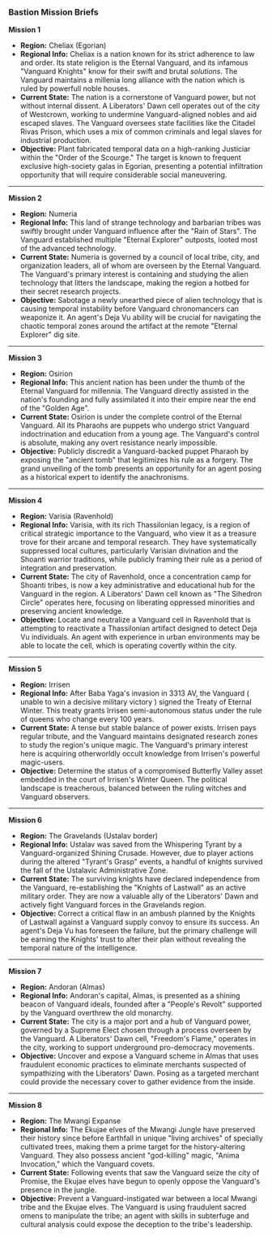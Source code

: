 ### Bastion Mission Briefs

**Mission 1**
* **Region:** Cheliax (Egorian)
* **Regional Info:** Cheliax is a nation known for its strict adherence to law and order. Its state religion is the Eternal Vanguard, and its infamous "Vanguard Knights" know for their swift and brutal *solutions*. The Vanguard maintains a millenia long alliance with the nation which is ruled by powerfull noble houses.
* **Current State:** The nation is a cornerstone of Vanguard power, but not without internal dissent. A Liberators' Dawn cell operates out of the city of Westcrown, working to undermine Vanguard-aligned nobles and aid escaped slaves. The Vanguard oversees state facilities like the Citadel Rivas Prison, which uses a mix of common criminals and legal slaves for industrial production.
* **Objective:** Plant fabricated temporal data on a high-ranking Justiciar within the "Order of the Scourge." The target is known to frequent exclusive high-society galas in Egorian, presenting a potential infiltration opportunity that will require considerable social maneuvering.

---

**Mission 2**
* **Region:** Numeria
* **Regional Info:** This land of strange technology and barbarian tribes was swiftly brought under Vanguard influence after the "Rain of Stars". The Vanguard established multiple "Eternal Explorer" outposts, looted most of the advanced technology.
* **Current State:** Numeria is governed by a council of local tribe, city, and organization leaders, all of whom are overseen by the Eternal Vanguard. The Vanguard's primary interest is containing and studying the alien technology that litters the landscape, making the region a hotbed for their secret research projects.
* **Objective:** Sabotage a newly unearthed piece of alien technology that is causing temporal instability before Vanguard chronomancers can weaponize it. An agent's Deja Vu ability will be crucial for navigating the chaotic temporal zones around the artifact at the remote "Eternal Explorer" dig site.

---

**Mission 3**
* **Region:** Osirion
* **Regional Info:** This ancient nation has been under the thumb of the Eternal Vanguard for millennia. The Vanguard directly assisted in the nation's founding and fully assimilated it into their empire near the end of the "Golden Age".
* **Current State:** Osirion is under the complete control of the Eternal Vanguard. All its Pharaohs are puppets who undergo strict Vanguard indoctrination and education from a young age. The Vanguard's control is absolute, making any overt resistance nearly impossible.
* **Objective:** Publicly discredit a Vanguard-backed puppet Pharaoh by exposing the "ancient tomb" that legitimizes his rule as a forgery. The grand unveiling of the tomb presents an opportunity for an agent posing as a historical expert to identify the anachronisms.

---

**Mission 4**
* **Region:** Varisia (Ravenhold)
* **Regional Info:** Varisia, with its rich Thassilonian legacy, is a region of critical strategic importance to the Vanguard, who view it as a treasure trove for their arcane and temporal research. They have systematically suppressed local cultures, particularly Varisian divination and the Shoanti warrior traditions, while publicly framing their rule as a period of integration and preservation.
* **Current State:** The city of Ravenhold, once a concentration camp for Shoanti tribes, is now a key administrative and educational hub for the Vanguard in the region. A Liberators' Dawn cell known as "The Sihedron Circle" operates here, focusing on liberating oppressed minorities and preserving ancient knowledge.
* **Objective:** Locate and neutralize a Vanguard cell in Ravenhold that is attempting to reactivate a Thassilonian artifact designed to detect Deja Vu individuals. An agent with experience in urban environments may be able to locate the cell, which is operating covertly within the city.

---

**Mission 5**
* **Region:** Irrisen
* **Regional Info:** After Baba Yaga's invasion in 3313 AV, the Vanguard ( unable to win a decisive military victory ) signed the Treaty of Eternal Winter. This treaty grants Irrisen semi-autonomous status under the rule of queens who change every 100 years.
* **Current State:** A tense but stable balance of power exists. Irrisen pays regular tribute, and the Vanguard maintains designated research zones to study the region's unique magic. The Vanguard's primary interest here is acquiring otherworldly occult knowledge from Irrisen's powerful magic-users.
* **Objective:** Determine the status of a compromised Butterfly Valley asset embedded in the court of Irrisen's Winter Queen. The political landscape is treacherous, balanced between the ruling witches and Vanguard observers.

---

**Mission 6**
* **Region:** The Gravelands (Ustalav border)
* **Regional Info:** Ustalav was saved from the Whispering Tyrant by a Vanguard-organized Shining Crusade. However, due to player actions during the altered "Tyrant's Grasp" events, a handful of knights survived the fall of the Ustalavic Administrative Zone.
* **Current State:** The surviving knights have declared independence from the Vanguard, re-establishing the "Knights of Lastwall" as an active military order. They are now a valuable ally of the Liberators' Dawn and actively fight Vanguard forces in the Gravelands region.
* **Objective:** Correct a critical flaw in an ambush planned by the Knights of Lastwall against a Vanguard supply convoy to ensure its success. An agent's Deja Vu has foreseen the failure, but the primary challenge will be earning the Knights' trust to alter their plan without revealing the temporal nature of the intelligence.

---

**Mission 7**
* **Region:** Andoran (Almas)
* **Regional Info:** Andoran's capital, Almas, is presented as a shining beacon of Vanguard ideals, founded after a "People's Revolt" supported by the Vanguard overthrew the old monarchy.
* **Current State:** The city is a major port and a hub of Vanguard power, governed by a Supreme Elect chosen through a process overseen by the Vanguard. A Liberators' Dawn cell, "Freedom's Flame," operates in the city, working to support underground pro-democracy movements.
* **Objective:** Uncover and expose a Vanguard scheme in Almas that uses fraudulent economic practices to eliminate merchants suspected of sympathizing with the Liberators' Dawn. Posing as a targeted merchant could provide the necessary cover to gather evidence from the inside.

---

**Mission 8**
* **Region:** The Mwangi Expanse
* **Regional Info:** The Ekujae elves of the Mwangi Jungle have preserved their history since before Earthfall in unique "living archives" of specially cultivated trees, making them a prime target for the history-altering Vanguard. They also possess ancient "god-killing" magic, "Anima Invocation," which the Vanguard covets.
* **Current State:** Following events that saw the Vanguard seize the city of Promise, the Ekujae elves have begun to openly oppose the Vanguard's presence in the jungle.
* **Objective:** Prevent a Vanguard-instigated war between a local Mwangi tribe and the Ekujae elves. The Vanguard is using fraudulent sacred omens to manipulate the tribe; an agent with skills in subterfuge and cultural analysis could expose the deception to the tribe's leadership.